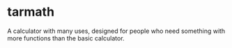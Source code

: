# tarmath
A calculator with many uses, designed for people who need something with more functions than the basic calculator.
